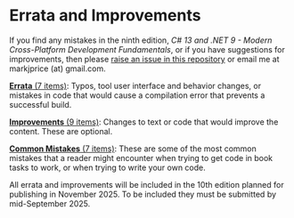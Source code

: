# Errata and Improvements

If you find any mistakes in the ninth edition, *C# 13 and .NET 9 - Modern Cross-Platform Development Fundamentals*, or if you have suggestions for improvements, then please [raise an issue in this repository](https://github.com/markjprice/cs13net9/issues) or email me at markjprice (at) gmail.com.

[**Errata** (7 items)](errata.md): Typos, tool user interface and behavior changes, or mistakes in code that would cause a compilation error that prevents a successful build.

[**Improvements** (9 items)](improvements.md): Changes to text or code that would improve the content. These are optional.

[**Common Mistakes** (7 items)](common-mistakes.md): These are some of the most common mistakes that a reader might encounter when trying to get code in book tasks to work, or when trying to write your own code. 

All errata and improvements will be included in the 10th edition planned for publishing in November 2025. To be included they must be submitted by mid-September 2025.
